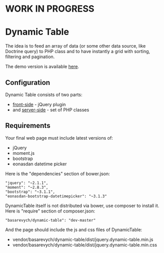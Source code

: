 WORK IN PROGRESS
================

Dynamic Table
=============

The idea is to feed an array of data (or some other data source, like Doctrine query) to PHP class and to have instantly a grid with sorting, filtering and pagination.

The demo version is available [here](http://demo.daemon-notes.com/dynamic-table/).

Configuration
-------------

Dynamic Table consists of two parts:
 * [front-side](docs/front-side.md) - jQuery plugin
 * and [server-side](docs/server-side.md) - set of PHP classes

Requirements
------------

Your final web page must include latest versions of:
 * jQuery
 * moment.js
 * bootstrap
 * eonasdan datetime picker

Here is the "dependencies" section of bower.json:

```
"jquery": "~2.1.1",
"moment": "~2.8.3",
"bootstrap": "~3.1.1",
"eonasdan-bootstrap-datetimepicker": "~3.1.3"
```

DynamicTable itself is not distributed via bower, use composer to install it. Here is "require" section of composer.json:

```
"basarevych/dynamic-table": "dev-master"
```

And the page should include the js and css files of DynamicTable:
 * vendor/basarevych/dynamic-table/dist/jquery.dynamic-table.min.js
 * vendor/basarevych/dynamic-table/dist/jquery.dynamic-table.min.css
